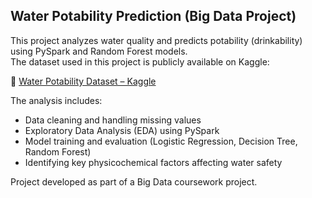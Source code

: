 ## Water Potability Prediction (Big Data Project)

This project analyzes water quality and predicts potability (drinkability) using PySpark and Random Forest models.  
The dataset used in this project is publicly available on Kaggle:

🔗 [Water Potability Dataset – Kaggle](https://www.kaggle.com/datasets/adityakadiwal/water-potability)

The analysis includes:
- Data cleaning and handling missing values  
- Exploratory Data Analysis (EDA) using PySpark  
- Model training and evaluation (Logistic Regression, Decision Tree, Random Forest)  
- Identifying key physicochemical factors affecting water safety  

Project developed as part of a Big Data coursework project.
